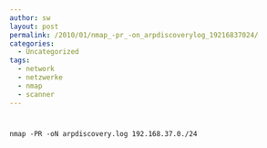 ```yaml
---
author: sw
layout: post
permalink: /2010/01/nmap_-pr_-on_arpdiscoverylog_19216837024/
categories:
  - Uncategorized
tags:
  - network
  - netzwerke
  - nmap
  - scanner
---
```

# 

`nmap -PR -oN arpdiscovery.log 192.168.37.0./24`